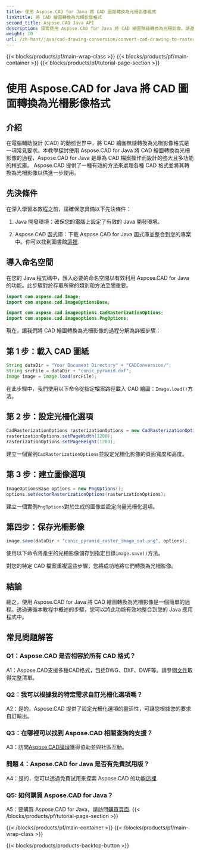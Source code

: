 ```yaml
---
title: 使用 Aspose.CAD for Java 將 CAD 圖面轉換為光柵影像格式
linktitle: 將 CAD 繪圖轉換為光柵影像格式
second_title: Aspose.CAD Java API
description: 探索使用 Aspose.CAD for Java 將 CAD 繪圖無縫轉換為光柵影像。請遵循我們的逐步指南以實現高效整合。
weight: 10
url: /zh-hant/java/cad-drawing-conversion/convert-cad-drawing-to-raster-image/
---
```


{{< blocks/products/pf/main-wrap-class >}}
{{< blocks/products/pf/main-container >}}
{{< blocks/products/pf/tutorial-page-section >}}

# 使用 Aspose.CAD for Java 將 CAD 圖面轉換為光柵影像格式

## 介紹

在電腦輔助設計 (CAD) 的動態世界中，將 CAD 繪圖無縫轉換為光柵影像格式是一項常見要求。本教學探討使用 Aspose.CAD for Java 將 CAD 繪圖轉換為光柵影像的過程，Aspose.CAD for Java 是專為 CAD 檔案操作而設計的強大且多功能的程式庫。 Aspose.CAD 提供了一種有效的方法來處理各種 CAD 格式並將其轉換為光柵影像以供進一步使用。

## 先決條件

在深入學習本教程之前，請確保您具備以下先決條件：

1. Java 開發環境：確保您的電腦上設定了有效的 Java 開發環境。

2. Aspose.CAD 函式庫：下載 Aspose.CAD for Java 函式庫並整合到您的專案中。你可以找到圖書館[這裡](https://releases.aspose.com/cad/java/).

## 導入命名空間

在您的 Java 程式碼中，匯入必要的命名空間以有效利用 Aspose.CAD for Java 的功能。此步驟對於存取所需的類別和方法至關重要。

```java
import com.aspose.cad.Image;
import com.aspose.cad.ImageOptionsBase;

import com.aspose.cad.imageoptions.CadRasterizationOptions;
import com.aspose.cad.imageoptions.PngOptions;
```

現在，讓我們將 CAD 繪圖轉換為光柵影像的過程分解為詳細步驟：

## 第 1 步：載入 CAD 圖紙

```java
String dataDir = "Your Document Directory" + "CADConversion/";
String srcFile = dataDir + "conic_pyramid.dxf";
Image image = Image.load(srcFile);
```

在此步驟中，我們使用以下命令從指定檔案路徑載入 CAD 繪圖：`Image.load()`方法。

## 第 2 步：設定光柵化選項

```java
CadRasterizationOptions rasterizationOptions = new CadRasterizationOptions();
rasterizationOptions.setPageWidth(1200);
rasterizationOptions.setPageHeight(1200);
```

建立一個實例`CadRasterizationOptions`並設定光柵化影像的頁面寬度和高度。

## 第 3 步：建立圖像選項

```java
ImageOptionsBase options = new PngOptions();
options.setVectorRasterizationOptions(rasterizationOptions);
```

建立一個實例`PngOptions`對於生成的圖像並設定向量光柵化選項。

## 第四步：保存光柵影像

```java
image.save(dataDir + "conic_pyramid_raster_image_out.png", options);
```

使用以下命令將產生的光柵影像儲存到指定目錄`image.save()`方法。

對您的特定 CAD 檔案重複這些步驟，您將成功地將它們轉換為光柵影像。

## 結論

總之，使用 Aspose.CAD for Java 將 CAD 繪圖轉換為光柵影像是一個簡單的過程。透過遵循本教程中概述的步驟，您可以將此功能有效地整合到您的 Java 應用程式中。

## 常見問題解答

### Q1：Aspose.CAD 是否相容於所有 CAD 格式？

 A1：Aspose.CAD支援多種CAD格式，包括DWG、DXF、DWF等。請參閱[文件](https://reference.aspose.com/cad/java/)取得完整清單。

### Q2：我可以根據我的特定需求自訂光柵化選項嗎？

A2：是的，Aspose.CAD 提供了設定光柵化選項的靈活性，可讓您根據您的要求自訂輸出。

### Q3：在哪裡可以找到 Aspose.CAD 相關查詢的支援？

 A3：訪問[Aspose.CAD論壇](https://forum.aspose.com/c/cad/19)獲得協助並與社區互動。

### 問題 4：Aspose.CAD for Java 是否有免費試用版？

 A4：是的，您可以透過免費試用來探索 Aspose.CAD 的功能[這裡](https://releases.aspose.com/).

### Q5: 如何購買 Aspose.CAD for Java？

 A5：要購買 Aspose.CAD for Java，請訪問[購買頁面](https://purchase.aspose.com/buy).
{{< /blocks/products/pf/tutorial-page-section >}}

{{< /blocks/products/pf/main-container >}}
{{< /blocks/products/pf/main-wrap-class >}}

{{< blocks/products/products-backtop-button >}}
